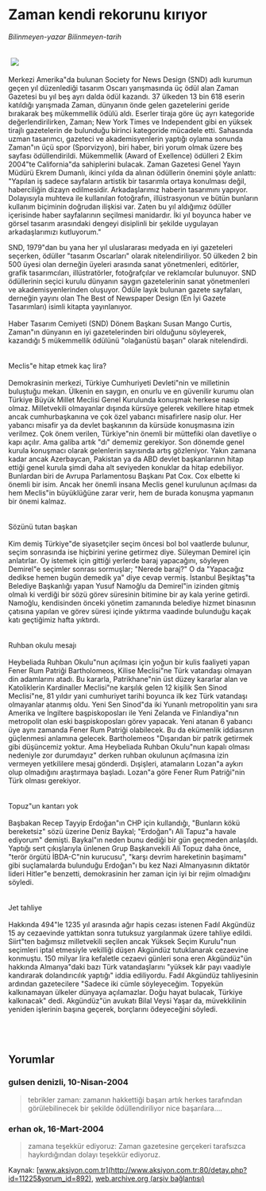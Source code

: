 # Zaman kendi rekorunu kırıyor

*Bilinmeyen-yazar Bilinmeyen-tarih*

<div>
 <font>
  <img border="0" height="1" src="/web/20050130073836im_/http://www.aksiyon.com.tr/images/blank.gif"/>
 </font>
 <font class="content">
  <p>
   <img border="0" hspace="5" src="http://web.archive.org/web/20050130073836im_/http://www.aksiyon.com.tr/resim/483/8.jpg" vspace="5"/>
  </p>
 </font>
 <font class="content">
  Merkezi Amerika"da bulunan Society for News Design (SND) adlı kurumun geçen yıl düzenlediği tasarım Oscarı yarışmasında üç ödül alan Zaman Gazetesi bu yıl beş ayrı dalda ödül kazandı. 37 ülkeden 13 bin 618 eserin katıldığı yarışmada Zaman, dünyanın önde gelen gazetelerini geride bırakarak beş mükemmellik ödülü aldı. Eserler tiraja göre üç ayrı kategoride değerlendirilirken, Zaman; New York Times ve Independent gibi en yüksek tirajlı gazetelerin de bulunduğu birinci kategoride mücadele etti. Sahasında uzman tasarımcı, gazeteci ve akademisyenlerin yaptığı oylama sonunda Zaman"ın üçü spor (Sporvizyon), biri haber, biri yorum olmak üzere beş sayfası ödüllendirildi. Mükemmellik (Award of Exellence) ödülleri 2 Ekim 2004"te California"da sahiplerini bulacak. Zaman Gazetesi Genel Yayın Müdürü Ekrem Dumanlı, ikinci yılda da alınan ödüllerin önemini şöyle anlattı: "Yapılan iş sadece sayfaların artistik bir tasarımla ortaya konulması değil, haberciliğin dizayn edilmesidir. Arkadaşlarımız haberin tasarımını yapıyor. Dolayısıyla muhteva ile kullanılan fotoğrafın, illüstrasyonun ve bütün bunların kullanım biçiminin doğrudan ilişkisi var. Zaten bu yıl aldığımız ödüller içerisinde haber sayfalarının seçilmesi manidardır. İki yıl boyunca haber ve görsel tasarım arasındaki dengeyi disiplinli bir şekilde uygulayan arkadaşlarımızı kutluyorum."
 </font>
 <br/>
 <p>
  <font class="content">
   SND, 1979"dan bu yana her yıl uluslararası medyada en iyi gazeteleri seçerken, ödüller "tasarım Oscarları" olarak nitelendiriliyor. 50 ülkeden 2 bin 500 üyesi olan derneğin üyeleri arasında sanat yönetmenleri, editörler, grafik tasarımcıları, illüstratörler, fotoğrafçılar ve reklamcılar bulunuyor. SND ödüllerinin seçici kurulu dünyanın saygın gazetelerinin sanat yönetmenleri ve akademisyenlerinden oluşuyor. Ödüle layık bulunan gazete sayfaları, derneğin yayını olan The Best of Newspaper Design (En İyi Gazete Tasarımları) isimli kitapta yayınlanıyor.
   <br>
    <br>
     Haber Tasarım Cemiyeti (SND) Dönem Başkanı Susan Mango Curtis, Zaman"ın dünyanın en iyi gazetelerinden biri olduğunu söyleyerek, kazandığı 5 mükemmellik ödülünü "olağanüstü başarı" olarak nitelendirdi.
     <br>
      <br>
       <br/>
       Meclis"e hitap etmek kaç lira?
       <br/>
       <br/>
       Demokrasinin merkezi, Türkiye Cumhuriyeti Devleti"nin ve milletinin buluştuğu mekan. Ülkenin en saygın, en onurlu ve en güvenilir kurumu olan Türkiye Büyük Millet Meclisi Genel Kurulunda konuşmak herkese nasip olmaz. Milletvekili olmayanlar dışında kürsüye gelerek vekillere hitap etmek ancak cumhurbaşkanına ve çok özel yabancı misafirlere nasip olur. Her yabancı misafir ya da devlet başkanının da kürsüde konuşmasına izin verilmez. Çok önem verilen, Türkiye"nin önemli bir müttefiki olan davetliye o kapı açılır. Ama galiba artık "dı" dememiz gerekiyor. Son dönemde genel kurula konuşmacı olarak gelenlerin sayısında artış gözleniyor. Yakın zamana kadar ancak Azerbaycan, Pakistan ya da ABD devlet başkanlarının hitap ettiği genel kurula şimdi daha alt seviyeden konuklar da hitap edebiliyor. Bunlardan biri de Avrupa Parlamentosu Başkanı Pat Cox. Cox elbette ki önemli bir isim. Ancak her önemli insana Meclis genel kurulunun açılması da hem Meclis"in büyüklüğüne zarar verir, hem de burada konuşma yapmanın bir önemi kalmaz.
       <br/>
       <br/>
       <br/>
       Sözünü tutan başkan
       <br/>
       <br/>
       Kim demiş Türkiye"de siyasetçiler seçim öncesi bol bol vaatlerde bulunur, seçim sonrasında ise hiçbirini yerine getirmez diye. Süleyman Demirel için anlatırlar. Oy istemek için gittiği yerlerde baraj yapacağını, söyleyen Demirel"e seçimler sonrası sormuşlar; "Nerede baraj?" O da "Yapacağız dedikse hemen bugün demedik ya" diye cevap vermiş. İstanbul Beşiktaş"ta Belediye Başkanlığı yapan Yusuf Namoğlu da Demirel"in izinden gitmiş olmalı ki verdiği bir sözü görev süresinin bitimine bir ay kala yerine getirdi. Namoğlu, kendisinden önceki yönetim zamanında belediye hizmet binasının çatısına yapılan ve görev süresi içinde yıktırma vaadinde bulunduğu kaçak katı geçtiğimiz hafta yıktırdı.
       <br/>
       <br/>
       <br/>
       Ruhban okulu mesajı
       <br/>
       <br/>
       Heybeliada Ruhban Okulu"nun açılması için yoğun bir kulis faaliyeti yapan Fener Rum Patriği Bartholomeos, Kilise Meclisi"ne Türk vatandaşı olmayan din adamlarını atadı. Bu kararla, Patrikhane"nin üst düzey kararlar alan ve Katoliklerin Kardinaller Meclisi"ne karşılık gelen 12 kişilik Sen Sinod Meclisi"ne, 81 yıldır yani cumhuriyet tarihi boyunca ilk kez Türk vatandaşı olmayanlar atanmış oldu. Yeni Sen Sinod"da iki Yunanlı metropolitin yanı sıra Amerika ve İngiltere başpiskoposları ile Yeni Zelanda ve Finlandiya"nın metropolit olan eski başpiskoposları görev yapacak. Yeni atanan 6 yabancı üye aynı zamanda Fener Rum Patriği olabilecek. Bu da ekümenlik iddiasının güçlenmesi anlamına gelecek. Bartholemeos "Dışarıdan bir patrik getirmek gibi düşüncemiz yoktur. Ama Heybeliada Ruhban Okulu"nun kapalı olması nedeniyle zor durumdayız" derken ruhban okulunun açılmasına izin vermeyen yetkililere mesaj gönderdi. Dışişleri, atamaların Lozan"a aykırı olup olmadığını araştırmaya başladı. Lozan"a göre Fener Rum Patriği"nin Türk olması gerekiyor.
       <br/>
       <br/>
       <br/>
       Topuz"un kantarı yok
       <br/>
       <br/>
       Başbakan Recep Tayyip Erdoğan"ın CHP için kullandığı, "Bunların kökü bereketsiz" sözü üzerine Deniz Baykal; "Erdoğan"ı Ali Tapuz"a havale ediyorum" demişti. Baykal"ın neden bunu dediği bir gün geçmeden anlaşıldı. Yaptığı sert çıkışlarıyla ünlenen Grup Başkanvekili Ali Topuz daha önce, "terör örgütü İBDA-C"nin kurucusu", "karşı devrim hareketinin başimamı" gibi suçlamalarda bulunduğu Erdoğan"ı bu kez Nazi Almanyasının diktatör lideri Hitler"e benzetti, demokrasinin her zaman için iyi bir rejim olmadığını söyledi.
       <br/>
       <br/>
       <br/>
       Jet tahliye
       <br/>
       <br/>
       Hakkında 494"le 1235 yıl arasında ağır hapis cezası istenen Fadıl Akgündüz 15 ay cezaevinde yattıktan sonra tutuksuz yargılanmak üzere tahliye edildi. Siirt"ten bağımsız milletvekili seçilen ancak Yüksek Seçim Kurulu"nun seçimleri iptal etmesiyle vekilliği düşen Akgündüz tutuklanarak cezaevine konmuştu. 150 milyar lira kefaletle cezaevi günleri sona eren Akgündüz"ün hakkında Almanya"daki bazı Türk vatandaşlarını "yüksek kâr payı vaadiyle kandırarak dolandırıcılık yaptığı" iddia ediliyordu. Fadıl Akgündüz tahliyesinin ardından gazetecilere "Sadece iki cümle söyleyeceğim. Topyekün kalkınamayan ülkeler dünyaya açılamazlar. Doğu hayat bulacak, Türkiye kalkınacak" dedi. Akgündüz"ün avukatı Bilal Veysi Yaşar da, müvekkilinin yeniden işlerinin başına geçerek, borçlarını ödeyeceğini söyledi.
      </br>
     </br>
    </br>
   </br>
  </font>
 </p>
</div>


## Yorumlar

### gulsen denizli, 10-Nisan-2004
> tebrikler zaman: 
> zamanın hakkettiği başarı artık herkes tarafından görülebilinecek bir şekilde ödüllendiriliyor nice başarılara....

### erhan ok, 16-Mart-2004
> zamana teşekkür ediyoruz: 
> Zaman gazetesine  gerçekeri tarafsızca haykırdığından dolayı teşekkür ediyoruz.

Kaynak: [www.aksiyon.com.tr](http://www.aksiyon.com.tr:80/detay.php?id=11225&yorum_id=892), [web.archive.org (arşiv bağlantısı)](http://web.archive.org/web/20050130073836/http://www.aksiyon.com.tr:80/detay.php?id=11225&yorum_id=892)
